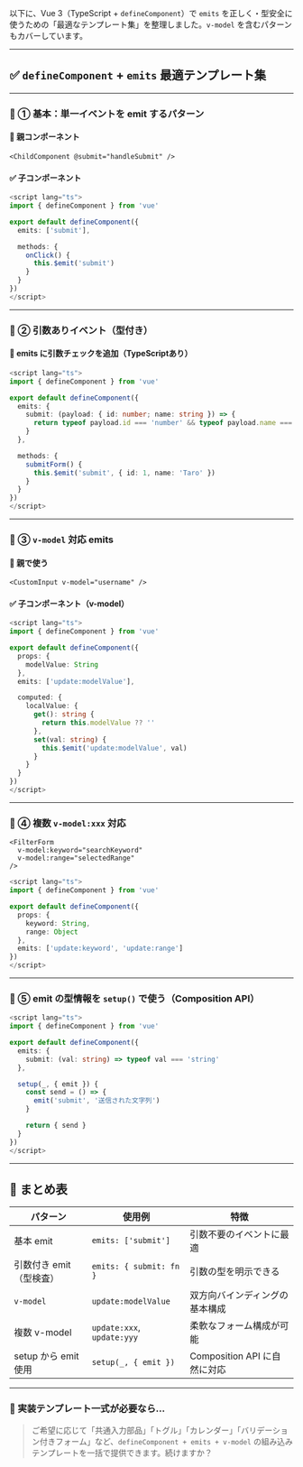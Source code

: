 以下に、Vue 3（TypeScript + `defineComponent`）で `emits` を正しく・型安全に使うための「最適なテンプレート集」を整理しました。`v-model` を含むパターンもカバーしています。

---

## ✅ `defineComponent` + `emits` 最適テンプレート集

---

### 🔹 ① 基本：単一イベントを emit するパターン

#### 📌 親コンポーネント

```vue
<ChildComponent @submit="handleSubmit" />
```

#### ✅ 子コンポーネント

```ts
<script lang="ts">
import { defineComponent } from 'vue'

export default defineComponent({
  emits: ['submit'],

  methods: {
    onClick() {
      this.$emit('submit')
    }
  }
})
</script>
```

---

### 🔹 ② 引数ありイベント（型付き）

#### 📌 emits に引数チェックを追加（TypeScriptあり）

```ts
<script lang="ts">
import { defineComponent } from 'vue'

export default defineComponent({
  emits: {
    submit: (payload: { id: number; name: string }) => {
      return typeof payload.id === 'number' && typeof payload.name === 'string'
    }
  },

  methods: {
    submitForm() {
      this.$emit('submit', { id: 1, name: 'Taro' })
    }
  }
})
</script>
```

---

### 🔹 ③ `v-model` 対応 emits

#### 📌 親で使う

```vue
<CustomInput v-model="username" />
```

#### ✅ 子コンポーネント（v-model）

```ts
<script lang="ts">
import { defineComponent } from 'vue'

export default defineComponent({
  props: {
    modelValue: String
  },
  emits: ['update:modelValue'],

  computed: {
    localValue: {
      get(): string {
        return this.modelValue ?? ''
      },
      set(val: string) {
        this.$emit('update:modelValue', val)
      }
    }
  }
})
</script>
```

---

### 🔹 ④ 複数 `v-model:xxx` 対応

```vue
<FilterForm
  v-model:keyword="searchKeyword"
  v-model:range="selectedRange"
/>
```

```ts
<script lang="ts">
import { defineComponent } from 'vue'

export default defineComponent({
  props: {
    keyword: String,
    range: Object
  },
  emits: ['update:keyword', 'update:range']
})
</script>
```

---

### 🔹 ⑤ emit の型情報を `setup()` で使う（Composition API）

```ts
<script lang="ts">
import { defineComponent } from 'vue'

export default defineComponent({
  emits: {
    submit: (val: string) => typeof val === 'string'
  },

  setup(_, { emit }) {
    const send = () => {
      emit('submit', '送信された文字列')
    }

    return { send }
  }
})
</script>
```

---

## 🧩 まとめ表

| パターン             | 使用例                        | 特徴                     |
| ---------------- | -------------------------- | ---------------------- |
| 基本 emit          | `emits: ['submit']`        | 引数不要のイベントに最適           |
| 引数付き emit（型検査）   | `emits: { submit: fn }`    | 引数の型を明示できる             |
| `v-model`        | `update:modelValue`        | 双方向バインディングの基本構成        |
| 複数 v-model       | `update:xxx`, `update:yyy` | 柔軟なフォーム構成が可能           |
| setup から emit 使用 | `setup(_, { emit })`       | Composition API に自然に対応 |

---

### 📎 実装テンプレート一式が必要なら…

> ご希望に応じて「共通入力部品」「トグル」「カレンダー」「バリデーション付きフォーム」など、`defineComponent + emits + v-model` の組み込みテンプレートを一括で提供できます。続けますか？
